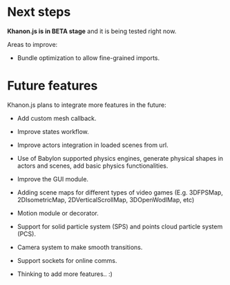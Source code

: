 # Next steps

**Khanon.js is in BETA stage** and it is being tested right now.

Areas to improve:

- Bundle optimization to allow fine-grained imports.

# Future features

Khanon.js plans to integrate more features in the future:

- Add custom mesh callback.

- Improve states workflow.

- Improve actors integration in loaded scenes from url.

- Use of Babylon supported physics engines, generate physical shapes in actors and scenes, add basic physics functionalities.

- Improve the GUI module.

- Adding scene maps for different types of video games (E.g. 3DFPSMap, 2DIsometricMap, 2DVerticalScrollMap, 3DOpenWodlMap, etc)

- Motion module or decorator.

- Support for solid particle system (SPS) and points cloud particle system (PCS).

- Camera system to make smooth transitions.

- Support sockets for online comms.

- Thinking to add more features.. :)